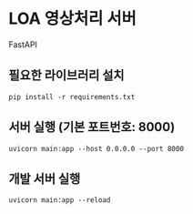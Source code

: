 # LOA 영상처리 서버
FastAPI

## 필요한 라이브러리 설치
```shell
pip install -r requirements.txt
```

## 서버 실행 (기본 포트번호: 8000)
```shell
uvicorn main:app --host 0.0.0.0 --port 8000
```

## 개발 서버 실행
```shell
uvicorn main:app --reload
```